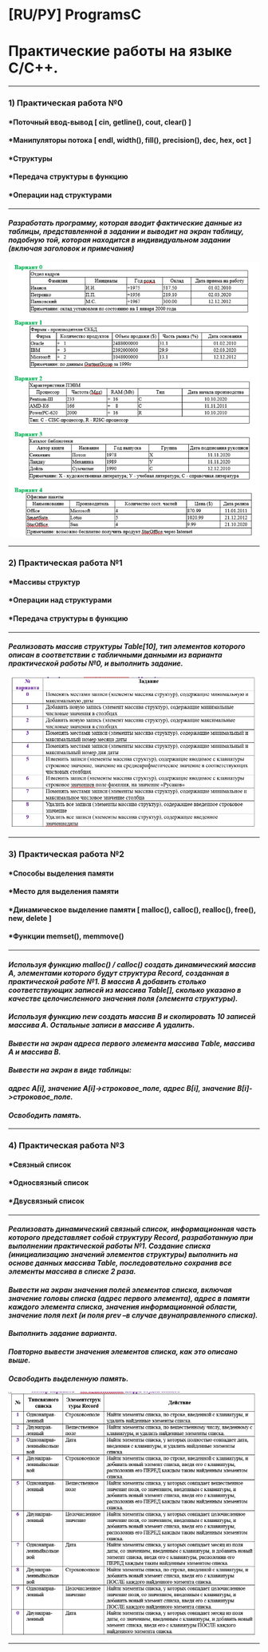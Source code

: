 # [RU/РУ] ProgramsC

# Практические работы на языке С/C++.
---
### 1) Практическая работа №0
#### *Поточный ввод-вывод [ cin, getline(), cout, clear() ]
#### *Манипуляторы потока [ endl, width(), fill(), precision(), dec, hex, oct ]
#### *Структуры
#### *Передача структуры в функцию
#### *Операции над структурами
---
#### *Разработать программу, которая вводит фактические данные из таблицы, представленной в задании и выводит на экран таблицу, подобную той, которая находится в индивидуальном задании (включая заголовок и примечания)*

![Таблицы](image/практика_0.png)

---
### 2) Практическая работа №1
#### *Массивы структур
#### *Операции над структурами
#### *Передача структуры в функцию
---
#### *Реализовать массив структуры Table[10], тип элементов которого описан в соответствии с табличными данными из варианта практической работы №0, и выполнить задание.*

![Задание для практики 1](image/практика_1.png)

---
### 3) Практическая работа №2
#### *Способы выделения памяти
#### *Место для выделения памяти
#### *Динамическое выделение памяти [ malloc(), calloc(), realloc(), free(), new, delete ]
#### *Функции memset(), memmove()
---
#### *Используя функцию malloc() / calloc() создать динамический массив A, элементами которого будут структура Record, созданная в практической работе №1. В массив А добавить столько соответствующих записей из массива Table[], сколько указано в качестве целочисленного значения поля (элемента структуры).*
#### *Используя функцию new создать массив В и скопировать 10 записей массива А. Остальные записи в массиве А удалить.*

#### *Вывести на экран адреса первого элемента массива Тable, массива А и массива В.*

#### *Вывести на экран в виде таблицы:*
#### *адрес А[i], значение A[i]->строковое_поле, адрес В[i], значение В[i]->строковое_поле.*
#### *Освободить память.*
---

### 4) Практическая работа №3
#### *Связный список
#### *Односвязный список
#### *Двусвязный список
---
#### *Реализовать динамический связный список, информационная часть которого представляет собой структуру Record, разработанную при выполнении практической работы №1. Создание списка (инициализацию значений элементов структуры) выполнить на основе данных массива Table, последовательно сохранив все элементы массива в списке 2 раза.*

#### *Вывести на экран значения полей элементов списка, включая значение головы списка (адрес первого элемента), адрес в памяти каждого элемента списка, значения информационной области, значение поля next (и поля prev –в случае двунаправленного списка).* 

#### *Выполнить задание варианта.*

#### *Повторно вывести значения элементов списка, как это описано выше.*

#### *Освободить выделенную память.*

![Задание для практики 3](image/практика_3.png)

---



